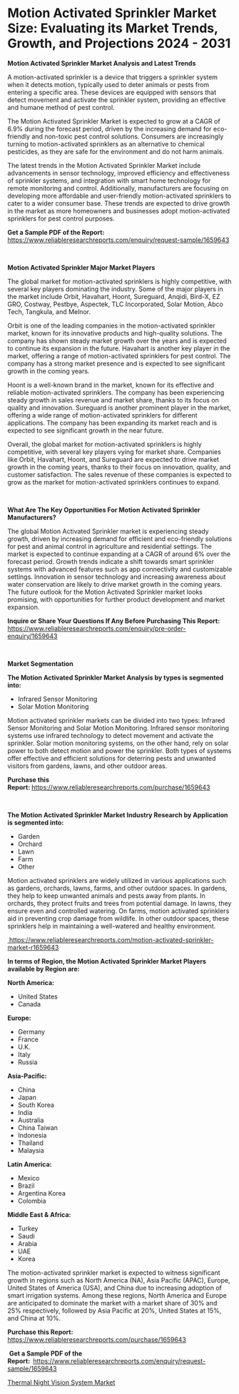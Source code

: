 <p><h1>Motion Activated Sprinkler Market Size: Evaluating its Market Trends, Growth, and Projections 2024 - 2031</h1></p><p><strong>Motion Activated Sprinkler Market Analysis and Latest Trends</strong></p>
<p><p>A motion-activated sprinkler is a device that triggers a sprinkler system when it detects motion, typically used to deter animals or pests from entering a specific area. These devices are equipped with sensors that detect movement and activate the sprinkler system, providing an effective and humane method of pest control.</p><p>The Motion Activated Sprinkler Market is expected to grow at a CAGR of 6.9% during the forecast period, driven by the increasing demand for eco-friendly and non-toxic pest control solutions. Consumers are increasingly turning to motion-activated sprinklers as an alternative to chemical pesticides, as they are safe for the environment and do not harm animals.</p><p>The latest trends in the Motion Activated Sprinkler Market include advancements in sensor technology, improved efficiency and effectiveness of sprinkler systems, and integration with smart home technology for remote monitoring and control. Additionally, manufacturers are focusing on developing more affordable and user-friendly motion-activated sprinklers to cater to a wider consumer base. These trends are expected to drive growth in the market as more homeowners and businesses adopt motion-activated sprinklers for pest control purposes.</p></p>
<p><strong>Get a Sample PDF of the Report:&nbsp;</strong> <a href="https://www.reliableresearchreports.com/enquiry/request-sample/1659643">https://www.reliableresearchreports.com/enquiry/request-sample/1659643</a></p>
<p>&nbsp;</p>
<p><strong>Motion Activated Sprinkler Major Market Players</strong></p>
<p><p>The global market for motion-activated sprinklers is highly competitive, with several key players dominating the industry. Some of the major players in the market include Orbit, Havahart, Hoont, Sureguard, Anqidi, Bird-X, EZ GRO, Costway, Pestbye, Aspectek, TLC Incorporated, Solar Motion, Abco Tech, Tangkula, and Melnor.</p><p>Orbit is one of the leading companies in the motion-activated sprinkler market, known for its innovative products and high-quality solutions. The company has shown steady market growth over the years and is expected to continue its expansion in the future. Havahart is another key player in the market, offering a range of motion-activated sprinklers for pest control. The company has a strong market presence and is expected to see significant growth in the coming years.</p><p>Hoont is a well-known brand in the market, known for its effective and reliable motion-activated sprinklers. The company has been experiencing steady growth in sales revenue and market share, thanks to its focus on quality and innovation. Sureguard is another prominent player in the market, offering a wide range of motion-activated sprinklers for different applications. The company has been expanding its market reach and is expected to see significant growth in the near future.</p><p>Overall, the global market for motion-activated sprinklers is highly competitive, with several key players vying for market share. Companies like Orbit, Havahart, Hoont, and Sureguard are expected to drive market growth in the coming years, thanks to their focus on innovation, quality, and customer satisfaction. The sales revenue of these companies is expected to grow as the market for motion-activated sprinklers continues to expand.</p></p>
<p>&nbsp;</p>
<p><strong>What Are The Key Opportunities For Motion Activated Sprinkler Manufacturers?</strong></p>
<p><p>The global Motion Activated Sprinkler market is experiencing steady growth, driven by increasing demand for efficient and eco-friendly solutions for pest and animal control in agriculture and residential settings. The market is expected to continue expanding at a CAGR of around 6% over the forecast period. Growth trends indicate a shift towards smart sprinkler systems with advanced features such as app connectivity and customizable settings. Innovation in sensor technology and increasing awareness about water conservation are likely to drive market growth in the coming years. The future outlook for the Motion Activated Sprinkler market looks promising, with opportunities for further product development and market expansion.</p></p>
<p><strong>Inquire or Share Your Questions If Any Before Purchasing This Report:</strong> <a href="https://www.reliableresearchreports.com/enquiry/pre-order-enquiry/1659643">https://www.reliableresearchreports.com/enquiry/pre-order-enquiry/1659643</a></p>
<p>&nbsp;</p>
<p><strong>Market Segmentation</strong></p>
<p><strong>The Motion Activated Sprinkler Market Analysis by types is segmented into:</strong></p>
<p><ul><li>Infrared Sensor Monitoring</li><li>Solar Motion Monitoring</li></ul></p>
<p><p>Motion activated sprinkler markets can be divided into two types: Infrared Sensor Monitoring and Solar Motion Monitoring. Infrared sensor monitoring systems use infrared technology to detect movement and activate the sprinkler. Solar motion monitoring systems, on the other hand, rely on solar power to both detect motion and power the sprinkler. Both types of systems offer effective and efficient solutions for deterring pests and unwanted visitors from gardens, lawns, and other outdoor areas.</p></p>
<p><strong>Purchase this Report:&nbsp;</strong><a href="https://www.reliableresearchreports.com/purchase/1659643">https://www.reliableresearchreports.com/purchase/1659643</a></p>
<p>&nbsp;</p>
<p><strong>The Motion Activated Sprinkler Market Industry Research by Application is segmented into:</strong></p>
<p><ul><li>Garden</li><li>Orchard</li><li>Lawn</li><li>Farm</li><li>Other</li></ul></p>
<p><p>Motion activated sprinklers are widely utilized in various applications such as gardens, orchards, lawns, farms, and other outdoor spaces. In gardens, they help to keep unwanted animals and pests away from plants. In orchards, they protect fruits and trees from potential damage. In lawns, they ensure even and controlled watering. On farms, motion activated sprinklers aid in preventing crop damage from wildlife. In other outdoor spaces, these sprinklers help in maintaining a well-watered and healthy environment.</p></p>
<p><a href="https://www.reliableresearchreports.com/motion-activated-sprinkler-market-r1659643">&nbsp;https://www.reliableresearchreports.com/motion-activated-sprinkler-market-r1659643</a></p>
<p><strong>In terms of Region, the Motion Activated Sprinkler Market Players available by Region are:</strong></p>
<p>
    <p> <strong> North America: </strong>
        <ul>
            <li>United States</li>
            <li>Canada</li>
        </ul>
        </p> 
    <p> <strong> Europe: </strong>
        <ul>
            <li>Germany</li>
            <li>France</li>
            <li>U.K.</li>
            <li>Italy</li>
            <li>Russia</li>
        </ul>
        </p> 
    <p> <strong> Asia-Pacific: </strong>
        <ul>
            <li>China</li>
            <li>Japan</li>
            <li>South Korea</li>
            <li>India</li>
            <li>Australia</li>
            <li>China Taiwan</li>
            <li>Indonesia</li>
            <li>Thailand</li>
            <li>Malaysia</li>
        </ul>
        </p> 
    <p> <strong> Latin America: </strong>
        <ul>
            <li>Mexico</li>
            <li>Brazil</li>
            <li>Argentina Korea</li>
            <li>Colombia</li>
        </ul>
        </p> 
    <p> <strong> Middle East & Africa: </strong>
        <ul>
            <li>Turkey</li>
            <li>Saudi</li>
            <li>Arabia</li>
            <li>UAE</li>
            <li>Korea</li>
        </ul>
    </p>
    </p>
<p><p>The motion-activated sprinkler market is expected to witness significant growth in regions such as North America (NA), Asia Pacific (APAC), Europe, United States of America (USA), and China due to increasing adoption of smart irrigation systems. Among these regions, North America and Europe are anticipated to dominate the market with a market share of 30% and 25% respectively, followed by Asia Pacific at 20%, United States at 15%, and China at 10%.</p></p>
<p><strong>Purchase this Report: </strong><a href="https://www.reliableresearchreports.com/purchase/1659643">https://www.reliableresearchreports.com/purchase/1659643</a></p>
<p>&nbsp;<strong>Get a Sample PDF of the Report:&nbsp;&nbsp;</strong><a href="https://www.reliableresearchreports.com/enquiry/request-sample/1659643">https://www.reliableresearchreports.com/enquiry/request-sample/1659643</a></p>
<p><strong></strong></p>
<p><p><a href="https://github.com/RichRobinson5/Market-Research-Report-List-4/blob/main/thermal-night-vision-system-market.md">Thermal Night Vision System Market</a></p></p>